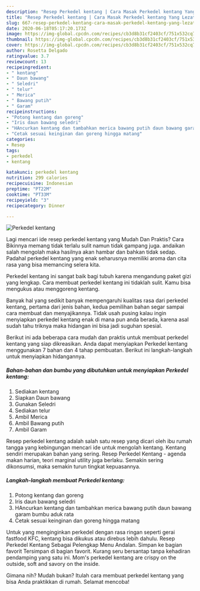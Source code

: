 ```yaml
---
description: "Resep Perkedel kentang | Cara Masak Perkedel kentang Yang Lezat"
title: "Resep Perkedel kentang | Cara Masak Perkedel kentang Yang Lezat"
slug: 667-resep-perkedel-kentang-cara-masak-perkedel-kentang-yang-lezat
date: 2020-06-18T05:17:20.173Z
image: https://img-global.cpcdn.com/recipes/cb3d8b31cf2403cf/751x532cq70/perkedel-kentang-foto-resep-utama.jpg
thumbnail: https://img-global.cpcdn.com/recipes/cb3d8b31cf2403cf/751x532cq70/perkedel-kentang-foto-resep-utama.jpg
cover: https://img-global.cpcdn.com/recipes/cb3d8b31cf2403cf/751x532cq70/perkedel-kentang-foto-resep-utama.jpg
author: Rosetta Delgado
ratingvalue: 3.7
reviewcount: 13
recipeingredient:
- " kentang"
- " Daun bawang"
- " Seledri"
- " telur"
- " Merica"
- " Bawang putih"
- " Garam"
recipeinstructions:
- "Potong kentang dan goreng"
- "Iris daun bawang seledri"
- "HAncurkan kentang dan tambahkan merica bawang putih daun bawang garam bumbu aduk rata"
- "Cetak sesuai keinginan dan goreng hingga matang"
categories:
- Resep
tags:
- perkedel
- kentang

katakunci: perkedel kentang 
nutrition: 299 calories
recipecuisine: Indonesian
preptime: "PT22M"
cooktime: "PT33M"
recipeyield: "3"
recipecategory: Dinner

---
```



![Perkedel kentang](https://img-global.cpcdn.com/recipes/cb3d8b31cf2403cf/751x532cq70/perkedel-kentang-foto-resep-utama.jpg)

Lagi mencari ide resep perkedel kentang yang Mudah Dan Praktis? Cara Bikinnya memang tidak terlalu sulit namun tidak gampang juga. andaikan salah mengolah maka hasilnya akan hambar dan bahkan tidak sedap. Padahal perkedel kentang yang enak seharusnya memiliki aroma dan cita rasa yang bisa memancing selera kita.

Perkedel kentang ini sangat baik bagi tubuh karena mengandung paket gizi yang lengkap. Cara membuat perkedel kentang ini tidaklah sulit. Kamu bisa mengukus atau menggoreng kentang.

Banyak hal yang sedikit banyak mempengaruhi kualitas rasa dari perkedel kentang, pertama dari jenis bahan, kedua pemilihan bahan segar sampai cara membuat dan menyajikannya. Tidak usah pusing kalau ingin menyiapkan perkedel kentang enak di mana pun anda berada, karena asal sudah tahu triknya maka hidangan ini bisa jadi suguhan spesial.


Berikut ini ada beberapa cara mudah dan praktis untuk membuat perkedel kentang yang siap dikreasikan. Anda dapat menyiapkan Perkedel kentang menggunakan 7 bahan dan 4 tahap pembuatan. Berikut ini langkah-langkah untuk menyiapkan hidangannya.

<!--inarticleads1-->

##### Bahan-bahan dan bumbu yang dibutuhkan untuk menyiapkan Perkedel kentang:

1. Sediakan  kentang
1. Siapkan  Daun bawang
1. Gunakan  Seledri
1. Sediakan  telur
1. Ambil  Merica
1. Ambil  Bawang putih
1. Ambil  Garam


Resep perkedel kentang adalah salah satu resep yang dicari oleh ibu rumah tangga yang kebingungan mencari ide untuk mengolah kentang. Kentang sendiri merupakan bahan yang sering. Resep Perkedel Kentang - agenda makan harian, teori marginal utility juga berlaku. Semakin sering dikonsumsi, maka semakin turun tingkat kepuasannya. 

<!--inarticleads2-->

##### Langkah-langkah membuat Perkedel kentang:

1. Potong kentang dan goreng
1. Iris daun bawang seledri
1. HAncurkan kentang dan tambahkan merica bawang putih daun bawang garam bumbu aduk rata
1. Cetak sesuai keinginan dan goreng hingga matang


Untuk yang menginginkan perkedel dengan rasa ringan seperti gerai fastfood KFC, kentang bisa dikukus atau direbus lebih dahulu. Resep Perkedel Kentang Sebagai Pelengkap Menu Andalan. Simpan ke bagian favorit Tersimpan di bagian favorit. Kurang seru bersantap tanpa kehadiran pendamping yang satu ini. Mom&#39;s perkedel kentang are crispy on the outside, soft and savory on the inside. 

Gimana nih? Mudah bukan? Itulah cara membuat perkedel kentang yang bisa Anda praktikkan di rumah. Selamat mencoba!
